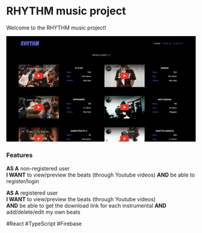 # RHYTHM music project

Welcome to the RHYTHM music project!

![RHYTHM main page](design.png)

### **Features**

**AS A** non-registered user  
**I WANT** to view/preview the beats (through Youtube videos)
**AND** be able to register/login

**AS A** registered user  
**I WANT** to view/preview the beats (through Youtube videos) </br>
**AND** be able to get the download link for each instrumental
**AND** add/delete/edit my own beats

#React #TypeScript #Firebase

